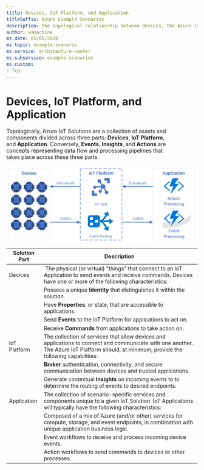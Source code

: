 ```yaml
---
title: Devices, IoT Platform, and Application
titleSuffix: Azure Example Scenarios
description: The topological relationship between devices, the Azure IoT Platform, and an application.
author: wamachine
ms.date: 05/05/2020
ms.topic: example-scenario
ms.service: architecture-center
ms.subservice: example-scenarios
ms.custom:
- fcp
---
```


# Devices, IoT Platform, and Application

Topologically, Azure IoT Solutions are a collection of assets and
components divided across
three parts: **Devices**, **IoT** **Platform**,
and **Application**. Conversely, **Events**, **Insights**,
and **Actions** are concepts representing data flow and processing
pipelines that takes place across these three parts. 


![A diagram showing the relationship between devices, the Azure IoT Platform, and an application](media/devices-platform-application.png)

Solution Part | Description
--- | ---
Devices |  The physical (or virtual) "things" that connect to an IoT Application to send events and receive commands. Devices have one or more of the following characteristics: 
<br> | Possess a unique **Identity** that distinguishes it within the solution.  
<br> | Have **Properties**, or state, that are accessible to applications.
<br> | Send **Events** to the IoT Platform for applications to act on.
<br> | Receive **Commands** from applications to take action on.
IoT Platform | The collection of services that allow devices and applications to connect and communicate with one another.  The Azure IoT Platform should, at minimum, provide the following capabilities:
<br> | **Broker** authentication, connectivity, and secure communication between devices and trusted applications. 
<br> | Generate contextual **Insights** on incoming events to to determine the routing of events to desired endpoints.
Application | The collection of scenario-specific services and components unique to a given IoT Solution. IoT Applications will typically have the following characteristics: 
<br> | Composed of a mix of Azure (and/or other) services for compute, storage, and event endpoints, in combination with unique application business logic. 
<br> | Event workflows to receive and process incoming device events. 
<br> | Action workflows to send commands to devices or other processes. 
